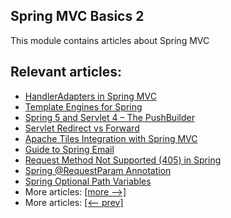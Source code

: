 ## Spring MVC Basics 2

This module contains articles about Spring MVC

## Relevant articles:
- [HandlerAdapters in Spring MVC](https://www.baeldung.com/spring-mvc-handler-adapters)
- [Template Engines for Spring](https://www.baeldung.com/spring-template-engines)
- [Spring 5 and Servlet 4 – The PushBuilder](https://www.baeldung.com/spring-5-push)
- [Servlet Redirect vs Forward](https://www.baeldung.com/servlet-redirect-forward)
- [Apache Tiles Integration with Spring MVC](https://www.baeldung.com/spring-mvc-apache-tiles)
- [Guide to Spring Email](https://www.baeldung.com/spring-email)
- [Request Method Not Supported (405) in Spring](https://www.baeldung.com/spring-request-method-not-supported-405)
- [Spring @RequestParam Annotation](https://www.baeldung.com/spring-request-param)
- [Spring Optional Path Variables](https://www.baeldung.com/spring-optional-path-variables)
- More articles: [[more -->]](/spring-mvc-basics-3)
- More articles: [[<-- prev]](/spring-mvc-basics)

